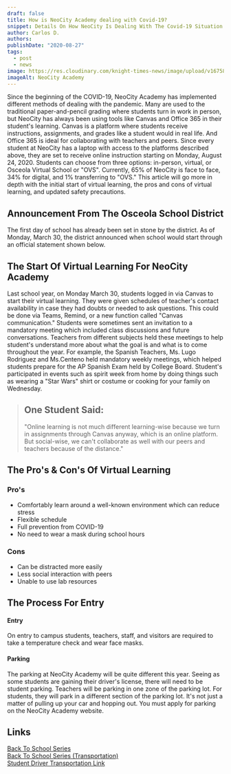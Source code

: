 ```yaml
---
draft: false
title: How is NeoCity Academy dealing with Covid-19?
snippet: Details On How NeoCity Is Dealing With The Covid-19 Situation
author: Carlos D.
authors:
publishDate: "2020-08-27"
tags:
  - post
  - news
image: https://res.cloudinary.com/knight-times-news/image/upload/v1675891110/neocity-sga_vdnk9e.jpg
imageAlt: NeoCity Academy
---
```


Since the beginning of the COVID-19, NeoCity Academy has implemented different methods of dealing with the pandemic. Many are used to the traditional paper-and-pencil grading where students turn in work in person, but NeoCity has always been using tools like Canvas and Office 365 in their student's learning. Canvas is a platform where students receive instructions, assignments, and grades like a student would in real life. And Office 365 is ideal for collaborating with teachers and peers. Since every student at NeoCity has a laptop with access to the platforms described above, they are set to receive online instruction starting on Monday, August 24, 2020. Students can choose from three options: in-person, virtual, or Osceola Virtual School or "OVS". Currently, 65% of NeoCity is face to face, 34% for digital, and 1% transferring to "OVS." This article will go more in depth with the initial start of virtual learning, the pros and cons of virtual learning, and updated safety precautions.

## Announcement From The Osceola School District

The first day of school has already been set in stone by the district. As of Monday, March 30, the district announced when school would start through an official statement shown below.

## The Start Of Virtual Learning For NeoCity Academy

Last school year, on Monday March 30, students logged in via Canvas to start their virtual learning. They were given schedules of teacher's contact availability in case they had doubts or needed to ask questions. This could be done via Teams, Remind, or a new function called "Canvas communication." Students were sometimes sent an invitation to a mandatory meeting which included class discussions and future conversations. Teachers from different subjects held these meetings to help student's understand more about what the goal is and what is to come throughout the year. For example, the Spanish Teachers, Ms. Lugo Rodriguez and Ms.Centeno held mandatory weekly meetings, which helped students prepare for the AP Spanish Exam held by College Board. Student's participated in events such as spirit week from home by doing things such as wearing a "Star Wars" shirt or costume or cooking for your family on Wednesday.

> ## One Student Said:
>
> "Online learning is not much different learning-wise because we turn in assignments through Canvas anyway, which is an online platform. But social-wise, we can't collaborate as well with our peers and teachers because of the distance."

## The Pro's & Con's Of Virtual Learning

### Pro's

- Comfortably learn around a well-known environment which can reduce stress
- Flexible schedule
- Full prevention from COVID-19
- No need to wear a mask during school hours

### Cons

- Can be distracted more easily
- Less social interaction with peers
- Unable to use lab resources

## The Process For Entry

#### Entry

On entry to campus students, teachers, staff, and visitors are required to take a temperature check and wear face masks.

#### Parking

The parking at NeoCity Academy will be quite different this year. Seeing as some students are gaining their driver's license, there will need to be student parking. Teachers will be parking in one zone of the parking lot. For students, they will park in a different section of the parking lot. It's not just a matter of pulling up your car and hopping out. You must apply for parking on the NeoCity Academy website.

## Links

[Back To School Series](https://www.youtube.com/watch?v=v7De2P3bATc&list=PLif8740cMP7i1qyi_9O9_mExv7KVQTh4N)
<br>
[Back To School Series (Transportation)](https://www.youtube.com/watch?v=U33zxznw_7U&list=PLif8740cMP7jQJEwOUm2NtkCH6QqaEdVH)
<br>
[Student Driver Transportation Link](https://forms.office.com/Pages/ResponsePage.aspx?id=P_MwfbuLhUaAS5r80tFljeDGM6kdzeFFkKbMHxgYLklUM0lGMklKTjZaUlBKOTFXQ01JOVNDNzgzUi4u)
